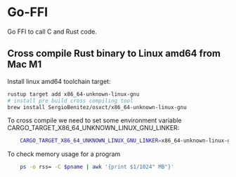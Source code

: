 # Go-FFI

Go FFI to call C and Rust code.

## Cross compile Rust binary to Linux amd64 from Mac M1

Install linux amd64 toolchain target:

``` bash
rustup target add x86_64-unknown-linux-gnu
# install pre build cross compiling tool
brew install SergioBenitez/osxct/x86_64-unknown-linux-gnu
```

To cross compile we need to set some environment variable CARGO_TARGET_X86_64_UNKNOWN_LINUX_GNU_LINKER:

``` bash
    CARGO_TARGET_X86_64_UNKNOWN_LINUX_GNU_LINKER=x86_64-unknown-linux-gnu-gcc cargo build --target=x86_64-unknown-linux-gnu
```

To check memory usage for a program

``` bash
    ps -o rss= -C $pname | awk '{print $1/1024" MB"}'
```
